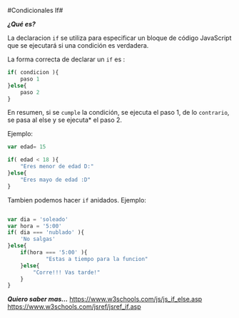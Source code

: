 #Condicionales If#

***¿Qué es?***

La declaracion `if` se utiliza para especificar un bloque de código JavaScript que se ejecutará si una condición es verdadera.

La forma correcta de declarar un `if` es :


```javascript
if( condicion ){
    paso 1
}else{
    paso 2
}
```
En resumen, si se `cumple` la condición, se ejecuta el paso 1, de lo `contrario`, se pasa al else y se ejecuta* el paso 2.

Ejemplo:

```javascript
var edad= 15

if( edad < 18 ){
    "Eres menor de edad D:"
}else{
    "Eres mayo de edad :D"
}
```
Tambien podemos hacer `if` anidados.
Ejemplo:

```javascript

var dia = 'soleado'
var hora = '5:00' 
if( dia === 'nublado' ){
    'No salgas'
}else{
    if(hora === '5:00' ){
            "Estas a tiempo para la funcion"
    }else{
        "Corre!!! Vas tarde!"
    }
}
```
***Quiero saber mas...***
https://www.w3schools.com/js/js_if_else.asp
https://www.w3schools.com/jsref/jsref_if.asp
